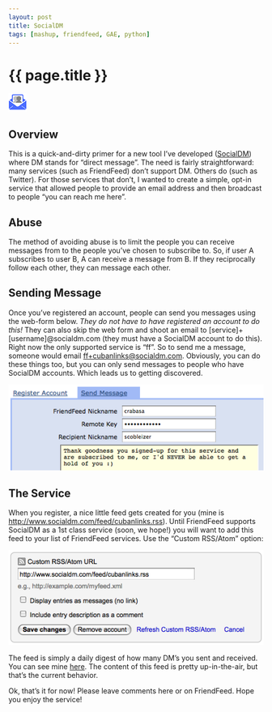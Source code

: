 ```yaml
---
layout: post
title: SocialDM
tags: [mashup, friendfeed, GAE, python]
---
```


{{ page.title }}
================

![SocialDM icon](/images/2009-04-02-socialdm.png)

Overview
--------
This is a quick-and-dirty primer for a new tool I’ve developed ([SocialDM](http://www.socialdm.com)) where DM stands for “direct message”.  The need is fairly straightforward: many services (such as FriendFeed) don’t support DM.  Others do (such as Twitter).  For those services that don’t, I wanted to create a simple, opt-in service that allowed people to provide an email address and then broadcast to  people “you can reach me here”.

Abuse
-----
The method of avoiding abuse is to limit the people you can receive messages from to the people you’ve chosen to subscribe to.  So, if user A subscribes to user B, A can receive a message from B.  If they reciprocally follow each other, they can message each other.

Sending Message
---------------
Once you’ve registered an account, people can send you messages using the web-form below.  *They do not have to have registered an account to do this!* They can also skip the web form and shoot an email to [service]+[username]@socialdm.com (they must have a SocialDM account to do this).  Right now the only supported service is “ff”.  So to send me a message, someone would email ff+cubanlinks@socialdm.com.  Obviously, you can do these things too, but you can only send messages to people who have SocialDM accounts.  Which leads us to getting discovered.

![sending a message](/images/2009-04-02-send.png)

The Service
-----------
When you register, a nice little feed gets created for you (mine is http://www.socialdm.com/feed/cubanlinks.rss).  Until FriendFeed supports SocialDM as a 1st class service (soon, we hope!) you will want to add this feed to your list of FriendFeed services.  Use the “Custom RSS/Atom” option:

![adding a service](/images/2009-04-02-add_service.png)

The feed is simply a daily digest of how many DM’s you sent and received.  You can see mine [here](http://friendfeed.com/cubanlinks?service=feed).  The content of this feed is pretty up-in-the-air, but that’s the current behavior.

Ok, that’s it for now!  Please leave comments here or on FriendFeed.  Hope you enjoy the service!
